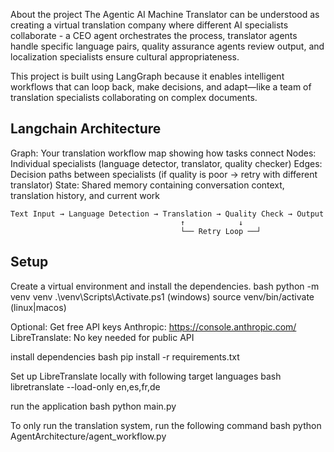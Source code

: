 About the project
The Agentic AI Machine Translator can be understood as creating a virtual translation company where different AI specialists collaborate - a CEO agent orchestrates the process, translator agents handle specific language pairs, quality assurance agents review output, and localization specialists ensure cultural appropriateness.

This project is built using LangGraph because it enables intelligent workflows that can loop back, make decisions, and adapt—like a team of translation specialists collaborating on complex documents.

## Langchain Architecture

Graph: Your translation workflow map showing how tasks connect
Nodes: Individual specialists (language detector, translator, quality checker)
Edges: Decision paths between specialists (if quality is poor → retry with different translator)
State: Shared memory containing conversation context, translation history, and current work

```
Text Input → Language Detection → Translation → Quality Check → Output
                                      ↑            ↓
                                      └── Retry Loop ──┘
```

## Setup
Create a virtual environment and install the dependencies.
bash
python -m venv venv
.\venv\Scripts\Activate.ps1 (windows)
source venv/bin/activate (linux|macos)

Optional: Get free API keys
Anthropic: https://console.anthropic.com/
LibreTranslate: No key needed for public API

install dependencies
bash
pip install -r requirements.txt

Set up LibreTranslate locally with following target languages
bash
libretranslate --load-only en,es,fr,de

run the application
bash
python main.py

To only run the translation system, run the following command
bash
python AgentArchitecture/agent_workflow.py

